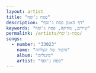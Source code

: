 ```yaml
---
layout: artist
title: "פסח ג'וסף"
description: "דף האמן פסח ג'וסף"
keywords: "שירים, מוזיקה, פסח ג'וסף"
permalink: /artists/פסח-ג'וסף/
songs:
  - number: "33023"
    name: "סיפור של הצלחה"
    album: "סינגלים"
    artist: "פסח ג'וסף"
---
```

